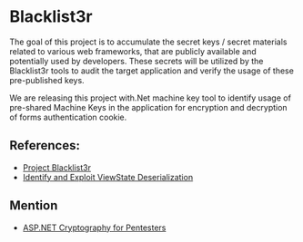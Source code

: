 # Blacklist3r

The goal of this project is to accumulate the secret keys / secret materials related to various web frameworks, that are publicly available and potentially used by developers. These secrets will be utilized by the Blacklist3r tools to audit the target application and verify the usage of these pre-published keys. 

We are releasing this project with.Net machine key tool to identify usage of pre-shared Machine Keys in the application for encryption and decryption of forms authentication cookie.

## References:

- [Project Blacklist3r](https://www.notsosecure.com/project-blacklist3r/)
- [Identify and Exploit ViewState Deserialization](https://notsosecure.com/exploiting-viewstate-deserialization-using-blacklist3r-and-ysoserial-net/)

## Mention

- [ASP.NET Cryptography for Pentesters](https://blog.liquidsec.net/2021/06/01/asp-net-cryptography-for-pentesters/)

